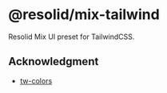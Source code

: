 # @resolid/mix-tailwind

Resolid Mix UI preset for TailwindCSS.

## Acknowledgment

- [tw-colors](https://github.com/L-Blondy/tw-colors)
